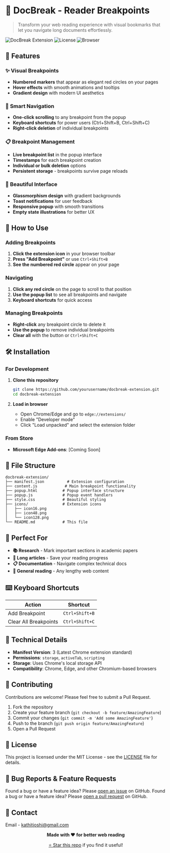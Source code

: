 # 📍 DocBreak - Reader Breakpoints

> Transform your web reading experience with visual bookmarks that let you navigate long documents effortlessly.

![DocBreak Extension](https://img.shields.io/badge/Version-1.0.0-brightgreen) ![License](https://img.shields.io/badge/License-MIT-blue) ![Browser](https://img.shields.io/badge/Browser-Chrome%20%7C%20Edge-orange)

## 🚀 Features

### ✨ **Visual Breakpoints**
- **Numbered markers** that appear as elegant red circles on your pages
- **Hover effects** with smooth animations and tooltips
- **Gradient design** with modern UI aesthetics

### 🎯 **Smart Navigation**
- **One-click scrolling** to any breakpoint from the popup
- **Keyboard shortcuts** for power users (Ctrl+Shift+B, Ctrl+Shift+C)
- **Right-click deletion** of individual breakpoints

### 📋 **Breakpoint Management**
- **Live breakpoint list** in the popup interface
- **Timestamps** for each breakpoint creation
- **Individual or bulk deletion** options
- **Persistent storage** - breakpoints survive page reloads

### 🎨 **Beautiful Interface**
- **Glassmorphism design** with gradient backgrounds
- **Toast notifications** for user feedback
- **Responsive popup** with smooth transitions
- **Empty state illustrations** for better UX

## 📖 How to Use

### Adding Breakpoints
1. **Click the extension icon** in your browser toolbar
2. **Press "Add Breakpoint"** or use `Ctrl+Shift+B`
3. **See the numbered red circle** appear on your page

### Navigating
1. **Click any red circle** on the page to scroll to that position
2. **Use the popup list** to see all breakpoints and navigate
3. **Keyboard shortcuts** for quick access

### Managing Breakpoints
- **Right-click** any breakpoint circle to delete it
- **Use the popup** to remove individual breakpoints
- **Clear all** with the button or `Ctrl+Shift+C`

## 🛠️ Installation

### For Development
1. **Clone this repository**
   ```bash
   git clone https://github.com/yourusername/docbreak-extension.git
   cd docbreak-extension
   ```

2. **Load in browser**
   - Open Chrome/Edge and go to  `edge://extensions/`
   - Enable "Developer mode"
   - Click "Load unpacked" and select the extension folder

### From Store
- **Microsoft Edge Add-ons**: [Coming Soon]

## 📁 File Structure

```
docbreak-extension/
├── manifest.json          # Extension configuration
├── content.js            # Main breakpoint functionality
├── popup.html           # Popup interface structure
├── popup.js             # Popup event handlers
├── style.css            # Beautiful styling
├── icons/               # Extension icons
│   ├── icon16.png
│   ├── icon48.png
│   └── icon128.png
└── README.md            # This file
```

## 🎯 Perfect For

- **📚 Research** - Mark important sections in academic papers
- **📰 Long articles** - Save your reading progress
- **📋 Documentation** - Navigate complex technical docs
- **🔖 General reading** - Any lengthy web content

## ⌨️ Keyboard Shortcuts

| Action | Shortcut |
|--------|----------|
| Add Breakpoint | `Ctrl+Shift+B` |
| Clear All Breakpoints | `Ctrl+Shift+C` |

## 🔧 Technical Details

- **Manifest Version**: 3 (Latest Chrome extension standard)
- **Permissions**: `storage`, `activeTab`, `scripting`
- **Storage**: Uses Chrome's local storage API
- **Compatibility**: Chrome, Edge, and other Chromium-based browsers

## 🤝 Contributing

Contributions are welcome! Please feel free to submit a Pull Request.

1. Fork the repository
2. Create your feature branch (`git checkout -b feature/AmazingFeature`)
3. Commit your changes (`git commit -m 'Add some AmazingFeature'`)
4. Push to the branch (`git push origin feature/AmazingFeature`)
5. Open a Pull Request

## 📄 License

This project is licensed under the MIT License - see the [LICENSE](LICENSE) file for details.

## 🐛 Bug Reports & Feature Requests

Found a bug or have a feature idea? Please [open an issue](https://github.com/Kathitjoshi/Docbreak-Reader-Breakpoint/issues) on GitHub.
Found a bug or have a feature idea? Please [open a pull request](https://github.com/Kathitjoshi/Docbreak-Reader-Breakpoint/pulls) on GitHub.


## 📧 Contact

Email - kathitjoshi@gmail.com



<div align="center">

**Made with ❤️ for better web reading**

[⭐ Star this repo](https://github.com/Kathitjoshi/Docbreak-Reader-Breakpoint) if you find it useful!

</div>
